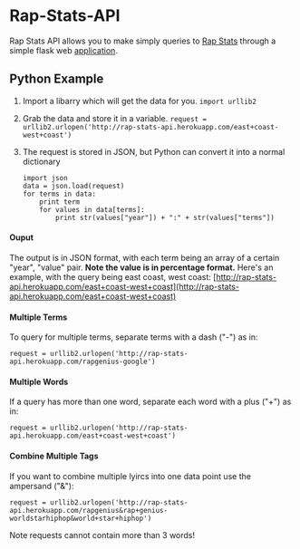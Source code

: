 Rap-Stats-API
=============

Rap Stats API allows you to make simply queries to [Rap Stats](http://www.rapgenius.com/rapstats) through a simple flask web [application](http://rap-stats-api.herokuapp.com/).  

Python Example
--------------

1. Import a libarry which will get the data for you.
    `import urllib2`
2. Grab the data and store it in a variable.
	`request = urllib2.urlopen('http://rap-stats-api.herokuapp.com/east+coast-west+coast')`
3.	The request is stored in JSON, but Python can convert it into a normal dictionary

		
		import json
        data = json.load(request) 
	    for terms in data:
	    	print term
	    	for values in data[terms]:
		    	print str(values["year"]) + ":" + str(values["terms"])

#### Ouput
The output is in JSON format, with each term being an array of a certain "year", "value" pair. **Note the value is in percentage format.** Here's an example, with the query being east coast, west coast: [http://rap-stats-api.herokuapp.com/east+coast-west+coast](http://rap-stats-api.herokuapp.com/east+coast-west+coast)
#### Multiple Terms
To query for multiple terms, separate terms with a dash ("-") as in:

`request = urllib2.urlopen('http://rap-stats-api.herokuapp.com/rapgenius-google')`

#### Multiple Words
If a query has more than one word, separate each word with a plus ("+") as in:

`request = urllib2.urlopen('http://rap-stats-api.herokuapp.com/east+coast-west+coast')`

#### Combine Multiple Tags
If you want to combine multiple lyircs into one data point use the ampersand ("&"):

`request = urllib2.urlopen('http://rap-stats-api.herokuapp.com/rapgenius&rap+genius-worldstarhiphop&world+star+hiphop')`

Note requests cannot contain more than 3 words!
